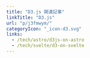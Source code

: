 ```yaml
---
title: "D3.js 関連記事"
linkTitle: "D3.js"
url: "p/j3fmwym/"
categoryIcon: "_icon-d3.svg"
links:
  - /tech/astro/d3js-on-astro
  - /tech/svelte/d3-on-svelte
---
```

